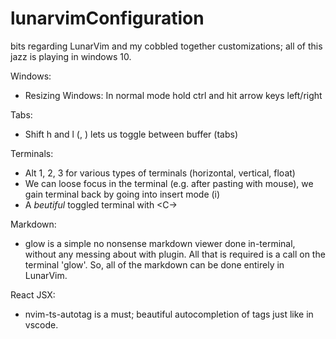 # lunarvimConfiguration
bits regarding LunarVim and my cobbled together customizations; all of this jazz is playing in windows 10.


Windows:
* Resizing Windows: In normal mode hold ctrl and hit arrow keys left/right

Tabs:
* Shift h and l (<S-h>, <S-l>) lets us toggle between buffer (tabs)

Terminals:
* Alt 1, 2, 3 for various types of terminals (horizontal, vertical, float)
* We can loose focus in the terminal (e.g. after pasting with mouse), we gain terminal back by going into
insert mode (i)
* A *beutiful* toggled terminal with <C-\> 

Markdown:
* glow is a simple no nonsense markdown viewer done in-terminal, without any messing about with plugin. All
that is required is a call on the terminal 'glow'. So, all of the markdown can be done entirely in LunarVim.

React JSX:
* nvim-ts-autotag is a must; beautiful autocompletion of tags just like in vscode.
